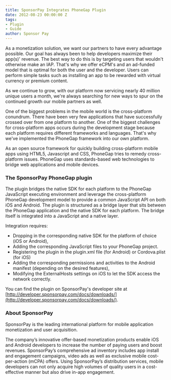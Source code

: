 ```yaml
---
title: SponsorPay Integrates PhoneGap Plugin
date: 2012-08-23 00:00:00 Z
tags:
- Plugin
- Guide
author: Sponsor Pay
---
```


As a monetization solution, we want our partners to have every advantage possible. Our goal has always been to help developers maximize their app(s)' revenue. The best way to do this is by targeting users that wouldn't otherwise make an IAP. That's why we offer eCPM's and an ad-funded model that is optimal for both the user and the developer. Users can perform simple tasks such as installing an app to be rewarded with virtual currency or premium content.

As we continue to grow, with our platform now servicing nearly 40 million unique users a month, we're always searching for new ways to spur on the continued growth our mobile partners as well.

One of the biggest problems in the mobile world is the cross-platform conundrum. There have been very few applications that have successfully crossed over from one platform to another. One of the biggest challenges for cross-platform apps occurs during the development stage because each platform requires different frameworks and languages. That's why we've implemented the PhoneGap framework into our own platform.

As an open source framework for quickly building cross-platform mobile apps using HTML5, Javascript and CSS, PhoneGap tries to remedy cross-platform issues. PhoneGap uses standards-based web technologies to bridge web applications and mobile devices.

### The SponsorPay PhoneGap plugin

The plugin bridges the native SDK for each platform to the PhoneGap JavaScript executing environment and leverage the cross-platform PhoneGap development model to provide a common JavaScript API on both iOS and Android. The plugin is structured as a bridge layer that sits between the PhoneGap application and the native SDK for each platform. The bridge itself is integrated into a JavaScript and a native layer.

Integration requires:

* Dropping in the corresponding native SDK for the platform of choice (iOS or Android),
* Adding the corresponding JavaScript files to your PhoneGap project.
* Registering the plugin in the plugin.xml file (for Android) or Cordova.plist (for iOS)
* Adding the corresponding permissions and activities to the Android manifest (depending on the desired features),
* Modifying the ExternalHosts settings on iOS to let the SDK access the network correctly.

You can find the plugin on SponsorPay's developer site at [http://developer.sponsorpay.com/docs/downloads/](http://developer.sponsorpay.com/docs/downloads/).

### About SponsorPay

SponsorPay is the leading international platform for mobile application monetization and user acquisition.

The company’s innovative offer-based monetization products enable iOS and Android developers to increase the number of paying users and boost revenues. SponsorPay’s comprehensive ad inventory includes app install and engagement campaigns, video ads as well as exclusive mobile cost-per-action (mCPA) offers. Using SponsorPay’s distribution services, mobile developers can not only acquire high volumes of quality users in a cost-effective manner but also drive in-app engagement.
